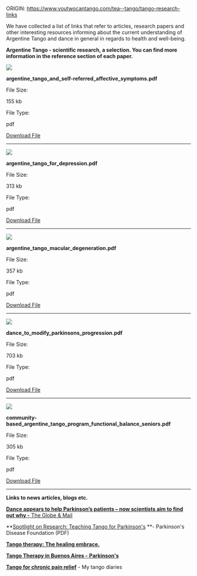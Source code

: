 ORIGIN: https://www.youtwocantango.com/tea--tango/tango-research-links

We have collected a list of links that refer to articles, research papers and other interesting resources informing about the current understanding of Argentine Tango and dance in general in regards to health and well-being.

**Argentine Tango  - scientific research, a selection. You can find more information in the reference section of each paper.**

[![](http://www.weebly.com/weebly/images/file_icons/pdf.png)](/uploads/1/3/2/4/13241074/argentine_tango_and_self-referred_affective_symptoms.pdf)

**argentine\_tango\_and\_self-referred\_affective\_symptoms.pdf**

File Size:

155 kb

File Type:

pdf

[Download File](/uploads/1/3/2/4/13241074/argentine_tango_and_self-referred_affective_symptoms.pdf)

- - -

[![](http://www.weebly.com/weebly/images/file_icons/pdf.png)](/uploads/1/3/2/4/13241074/argentine_tango_for_depression.pdf)

**argentine\_tango\_for\_depression.pdf**

File Size:

313 kb

File Type:

pdf

[Download File](/uploads/1/3/2/4/13241074/argentine_tango_for_depression.pdf)

- - -

[![](http://www.weebly.com/weebly/images/file_icons/pdf.png)](/uploads/1/3/2/4/13241074/macular_degeneration.pdf)

**argentine\_tango\_macular\_degeneration.pdf**

File Size:

357 kb

File Type:

pdf

[Download File](/uploads/1/3/2/4/13241074/macular_degeneration.pdf)

- - -

[![](http://www.weebly.com/weebly/images/file_icons/pdf.png)](/uploads/1/3/2/4/13241074/dance_to_modify_parkinsons_progression.pdf)

**dance\_to\_modify\_parkinsons\_progression.pdf**

File Size:

703 kb

File Type:

pdf

[Download File](/uploads/1/3/2/4/13241074/dance_to_modify_parkinsons_progression.pdf)

- - -

[![](http://www.weebly.com/weebly/images/file_icons/pdf.png)](/uploads/1/3/2/4/13241074/community-based_argentine_tango_program_functional_balance_seniors.pdf)

**community-based\_argentine\_tango\_program\_functional\_balance\_seniors.pdf**

File Size:

305 kb

File Type:

pdf

[Download File](/uploads/1/3/2/4/13241074/community-based_argentine_tango_program_functional_balance_seniors.pdf)

- - -


**Links to news articles, blogs etc.**

[**Dance appears to help Parkinson’s patients – now scientists aim to find out why -** The Globe & Mail](http://www.theglobeandmail.com/life/health-and-fitness/health/dance-appears-to-help-parkinsons-patients-now-scientists-aim-to-find-out-why/article15041909/)

**[Spotlight on Research: Teaching Tango for Parkinson's](http://www.pdf.org/winter13_spotlight) **\- Parkinson's Disease Foundation (PDF)

[**Tango therapy: The healing embrace.**](http://www.argentinaindependent.com/life-style/society-life-style/tango-therapy-the-healing-embrace/)

[**Tango Therapy in Buenos Aires -** **Parkinson's**](http://latino.foxnews.com/latino/health/2011/08/05/tango-therapy-fun-new-way-to-treat-parkinsons-disease/)

[**Tango for chronic pain relief**](http://www.mytangodiaries.com/2009/03/tango-for-chronic-pain-conditions.html) - My tango diaries